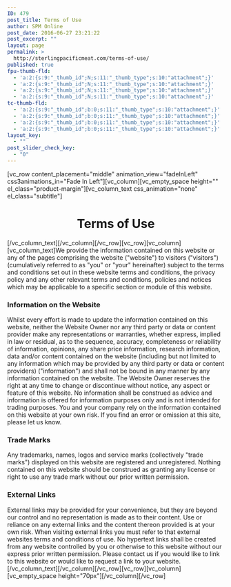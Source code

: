 ```yaml
---
ID: 479
post_title: Terms of Use
author: SPM Online
post_date: 2016-06-27 23:21:22
post_excerpt: ""
layout: page
permalink: >
  http://sterlingpacificmeat.com/terms-of-use/
published: true
fpu-thumb-fld:
  - 'a:2:{s:9:"_thumb_id";N;s:11:"_thumb_type";s:10:"attachment";}'
  - 'a:2:{s:9:"_thumb_id";N;s:11:"_thumb_type";s:10:"attachment";}'
  - 'a:2:{s:9:"_thumb_id";N;s:11:"_thumb_type";s:10:"attachment";}'
  - 'a:2:{s:9:"_thumb_id";N;s:11:"_thumb_type";s:10:"attachment";}'
tc-thumb-fld:
  - 'a:2:{s:9:"_thumb_id";b:0;s:11:"_thumb_type";s:10:"attachment";}'
  - 'a:2:{s:9:"_thumb_id";b:0;s:11:"_thumb_type";s:10:"attachment";}'
  - 'a:2:{s:9:"_thumb_id";b:0;s:11:"_thumb_type";s:10:"attachment";}'
  - 'a:2:{s:9:"_thumb_id";b:0;s:11:"_thumb_type";s:10:"attachment";}'
layout_key:
  - ""
post_slider_check_key:
  - "0"
---
```

[vc_row content_placement="middle" animation_view="fadeInLeft" css3animations_in="Fade In Left"][vc_column][vc_empty_space height="" el_class="product-margin"][vc_column_text css_animation="none" el_class="subtitle"]
<h1 style="text-align: center;">Terms of Use</h1>
[/vc_column_text][/vc_column][/vc_row][vc_row][vc_column][vc_column_text]We provide the information contained on this website or any of the pages comprising the website ("website") to visitors ("visitors") (cumulatively referred to as "you" or "your" hereinafter) subject to the terms and conditions set out in these website terms and conditions, the privacy policy and any other relevant terms and conditions, policies and notices which may be applicable to a specific section or module of this website.
<h3>Information on the Website</h3>
Whilst every effort is made to update the information contained on this website, neither the Website Owner nor any third party or data or content provider make any representations or warranties, whether express, implied in law or residual, as to the sequence, accuracy, completeness or reliability of information, opinions, any share price information, research information, data and/or content contained on the website (including but not limited to any information which may be provided by any third party or data or content providers) ("information") and shall not be bound in any manner by any information contained on the website. The Website Owner reserves the right at any time to change or discontinue without notice, any aspect or feature of this website. No information shall be construed as advice and information is offered for information purposes only and is not intended for trading purposes. You and your company rely on the information contained on this website at your own risk. If you find an error or omission at this site, please let us know.
<h3>Trade Marks</h3>
Any trademarks, names, logos and service marks (collectively "trade marks") displayed on this website are registered and unregistered. Nothing contained on this website should be construed as granting any license or right to use any trade mark without our prior written permission.
<h3>External Links</h3>
External links may be provided for your convenience, but they are beyond our control and no representation is made as to their content. Use or reliance on any external links and the content thereon provided is at your own risk. When visiting external links you must refer to that external websites terms and conditions of use. No hypertext links shall be created from any website controlled by you or otherwise to this website without our express prior written permission. Please contact us if you would like to link to this website or would like to request a link to your website.[/vc_column_text][/vc_column][/vc_row][vc_row][vc_column][vc_empty_space height="70px"][/vc_column][/vc_row]